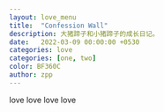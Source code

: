```yaml
---
layout: love_menu
title:  "Confession Wall"
description: 大猪蹄子和小猪蹄子的成长日记。
date:   2022-03-09 00:00:00 +0530
categories: love
categories: [one, two]
color: BF360C
author: zpp
---
```

love love love love